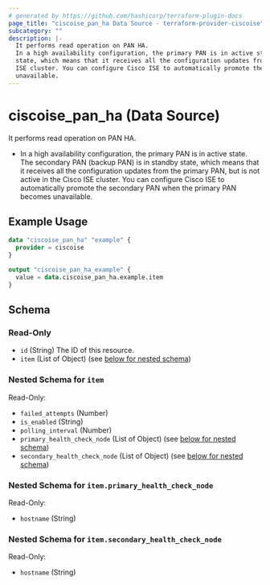 ```yaml
---
# generated by https://github.com/hashicorp/terraform-plugin-docs
page_title: "ciscoise_pan_ha Data Source - terraform-provider-ciscoise"
subcategory: ""
description: |-
  It performs read operation on PAN HA.
  In a high availability configuration, the primary PAN is in active state. The secondary PAN (backup PAN) is in standby
  state, which means that it receives all the configuration updates from the primary PAN, but is not active in the Cisco
  ISE cluster. You can configure Cisco ISE to automatically promote the secondary PAN when the primary PAN becomes
  unavailable.
---
```


# ciscoise_pan_ha (Data Source)

It performs read operation on PAN HA.

- In a high availability configuration, the primary PAN is in active state. The secondary PAN (backup PAN) is in standby
state, which means that it receives all the configuration updates from the primary PAN, but is not active in the Cisco
ISE cluster. You can configure Cisco ISE to automatically promote the secondary PAN when the primary PAN becomes
unavailable.

## Example Usage

```terraform
data "ciscoise_pan_ha" "example" {
  provider = ciscoise
}

output "ciscoise_pan_ha_example" {
  value = data.ciscoise_pan_ha.example.item
}
```

<!-- schema generated by tfplugindocs -->
## Schema

### Read-Only

- `id` (String) The ID of this resource.
- `item` (List of Object) (see [below for nested schema](#nestedatt--item))

<a id="nestedatt--item"></a>
### Nested Schema for `item`

Read-Only:

- `failed_attempts` (Number)
- `is_enabled` (String)
- `polling_interval` (Number)
- `primary_health_check_node` (List of Object) (see [below for nested schema](#nestedobjatt--item--primary_health_check_node))
- `secondary_health_check_node` (List of Object) (see [below for nested schema](#nestedobjatt--item--secondary_health_check_node))

<a id="nestedobjatt--item--primary_health_check_node"></a>
### Nested Schema for `item.primary_health_check_node`

Read-Only:

- `hostname` (String)


<a id="nestedobjatt--item--secondary_health_check_node"></a>
### Nested Schema for `item.secondary_health_check_node`

Read-Only:

- `hostname` (String)


